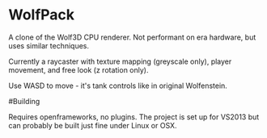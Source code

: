 # WolfPack

A clone of the Wolf3D CPU renderer. Not performant on era hardware, but uses similar techniques.

Currently a raycaster with texture mapping (greyscale only), player movement, and free look (z rotation only).

Use WASD to move - it's tank controls like in original Wolfenstein.

#Building

Requires openframeworks, no plugins.
The project is set up for VS2013 but can probably be built just fine under Linux or OSX.
